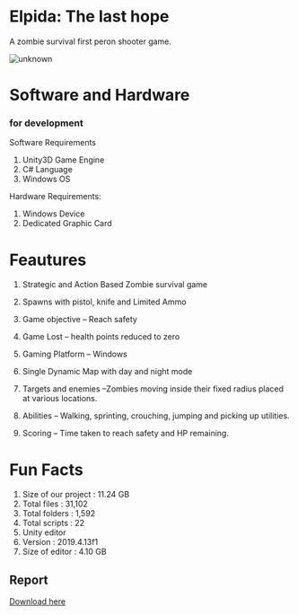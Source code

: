 # Elpida: The last hope
A zombie survival first peron shooter game.

![unknown](https://user-images.githubusercontent.com/68859625/121768063-b8646280-cb79-11eb-8512-d6b3566976c0.png)

# Software and Hardware
### for development

 Software Requirements
1. Unity3D Game Engine
2. C# Language
3. Windows OS

  Hardware Requirements:
 1. Windows Device
 2. Dedicated Graphic Card

# Feautures

1. Strategic and Action Based  Zombie survival game

2. Spawns with pistol, knife and Limited Ammo

3. Game objective – Reach safety

4. Game Lost – health points reduced to zero

5. Gaming Platform – Windows

6. Single Dynamic Map with day and night mode

7. Targets and enemies –Zombies moving inside their fixed radius placed at various locations. 

8. Abilities – Walking, sprinting, crouching, jumping and picking up utilities.

9. Scoring – Time taken to reach safety and HP remaining.


# Fun Facts

1. Size of our project : 11.24 GB
2. Total files : 31,102
3. Total folders : 1,592
4. Total scripts : 22
5. Unity editor
6. Version : 2019.4.13f1
7. Size of editor : 4.10 GB

## Report

[Download here](https://github.com/MsMore/Elpida/files/6641816/Project_Report.pdf)
